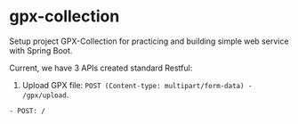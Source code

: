 # gpx-collection
Setup project GPX-Collection for practicing and building simple web service with Spring Boot.

Current, we have 3 APIs created standard Restful:
1. Upload GPX file: `POST (Content-type: multipart/form-data) - /gpx/upload`. 
```
- POST: /
```